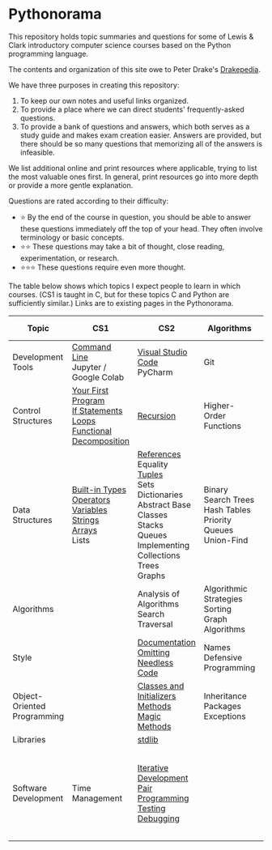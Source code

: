 # Pythonorama
This repository holds topic summaries and questions for some of Lewis \& Clark introductory computer science courses based on the Python programming language.

The contents and organization of this site owe to Peter Drake's [Drakepedia](https://github.com/PeterDrake/drakepedia/).

We have three purposes in creating this repository:
1. To keep our own notes and useful links organized.
1. To provide a place where we can direct students' frequently-asked questions.
1. To provide a bank of questions and answers, which both serves as a study guide and makes exam creation easier. Answers are provided, but there should be so many questions that memorizing all of the answers is infeasible.

We list additional online and print resources where applicable, trying to list the most valuable ones first. In general, print resources go into more depth or provide a more gentle explanation.

Questions are rated according to their difficulty:
- :star: By the end of the course in question, you should be able to answer these questions immediately off the top of your head. They often involve terminology or basic concepts.
- :star::star: These questions may take a bit of thought, close reading, experimentation, or research.
- :star::star::star: These questions require even more thought.

The table below shows which topics I expect people to learn in which courses. (CS1 is taught in C, but for these topics C and Python are sufficiently similar.) Links are to existing pages in the Pythonorama.

Topic | CS1 | CS2 | Algorithms | Software Development
-|-|-|-|-
Development Tools | [Command Line](development_tools/command_line.md)<br>Jupyter / Google Colab |[Visual Studio Code](development_tools/vs_code.md)<br>PyCharm | Git
Control<br>Structures | [Your First Program](control_structures/your_first_program.md)<br>[If Statements](control_structures/if_else.md)<br>[Loops](control_structures/loops.md)<br>[Functional Decomposition](control_structures/functional_decomposition.md) | [Recursion](control_structures/recursion.md) | Higher-Order Functions |
Data<br>Structures | [Built-in Types](data_structures/built_in_types.md)<br>[Operators](data_structures/operators.md)<br>[Variables](data_structures/variables.md)<br>[Strings](data_structures/strings.md)<br>[Arrays](data_structures/arrays.md)<br>Lists | [References](data_structures/references.md)<br>Equality<br>[Tuples](data_structures/tuples.md)<br>Sets<br>Dictionaries<br>Abstract Base Classes<br>Stacks<br>Queues<br>Implementing Collections<br>Trees<br>Graphs | Binary Search Trees<br>Hash Tables<br>Priority Queues<br>Union-Find |
Algorithms | | Analysis of Algorithms<br>Search<br>Traversal | Algorithmic Strategies<br>Sorting<br>Graph Algorithms |
Style | | [Documentation](style/documentation.md)<br>[Omitting Needless Code](style/omitting_needless_code.md) | Names<br>Defensive Programming |
Object-<br>Oriented Programming | | [Classes and Initializers](oop/classes.md)<br>[Methods](oop/methods.md)<br>[Magic Methods](oop/magic.md) | Inheritance<br>Packages<br>Exceptions |
Libraries | | [stdlib](libraries/stdlib.md) | |
Software<br>Development | Time Management | [Iterative Development](software_development/iterative_development.md)<br>[Pair Programming](software_development/pair_programming.md)<br>[Testing](software_development/testing.md)<br>[Debugging](software_development/debugging.md) | | Teamwork<br>Extreme Programming<br>UML<br>Object-Oriented Design<br>Design Patterns
